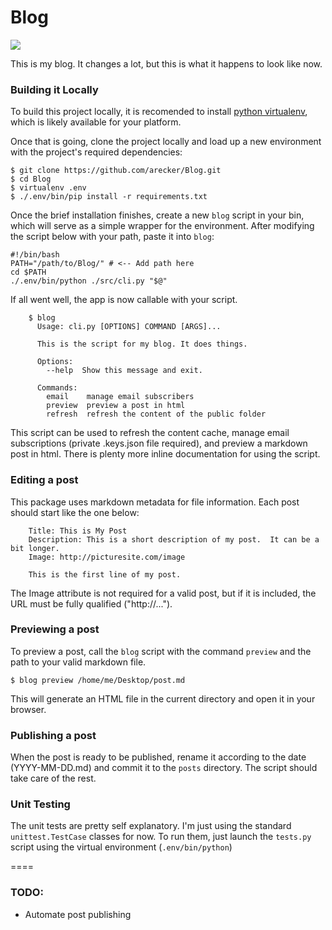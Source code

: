 Blog
====

![](https://travis-ci.org/arecker/Blog.svg?branch=master)

This is my blog.  It changes a lot, but this is what it happens to look like now.

### Building it Locally

To build this project locally, it is recomended to install [python virtualenv](https://pypi.python.org/pypi/virtualenv), which is likely available for your platform.

Once that is going, clone the project locally and load up a new environment with the project's required dependencies:

    $ git clone https://github.com/arecker/Blog.git
    $ cd Blog
    $ virtualenv .env
    $ ./.env/bin/pip install -r requirements.txt

Once the brief installation finishes, create a new ```blog``` script in your bin, which will serve as a simple wrapper for the environment.  After modifying the script below with your path, paste it into ```blog```:

    #!/bin/bash
    PATH="/path/to/Blog/" # <-- Add path here
    cd $PATH
    ./.env/bin/python ./src/cli.py "$@"
  
If all went well, the app is now callable with your script.

```
    $ blog
      Usage: cli.py [OPTIONS] COMMAND [ARGS]...
      
      This is the script for my blog. It does things.
    
      Options:
        --help  Show this message and exit.
    
      Commands:
        email    manage email subscribers
        preview  preview a post in html
        refresh  refresh the content of the public folder
```
    
This script can be used to refresh the content cache, manage email subscriptions (private .keys.json file required), and preview a markdown post in html.  There is plenty more inline documentation for using the script.

### Editing a post

This package uses markdown metadata for file information.  Each post should start like the one below:
```
    Title: This is My Post
    Description: This is a short description of my post.  It can be a bit longer.
    Image: http://picturesite.com/image
  
    This is the first line of my post.
```
The Image attribute is not required for a valid post, but if it is included, the URL must be fully qualified ("http://...").

### Previewing a post

To preview a post, call the ```blog``` script with the command ```preview``` and the path to your valid markdown file.

    $ blog preview /home/me/Desktop/post.md
    
This will generate an HTML file in the current directory and open it in your browser.

### Publishing a post

When the post is ready to be published, rename it according to the date (YYYY-MM-DD.md) and commit it to the ```posts``` directory.  The script should take care of the rest.

### Unit Testing

The unit tests are pretty self explanatory.  I'm just using the standard ```unittest.TestCase``` classes for now.  To run them, just launch the ```tests.py``` script using the virtual environment (```.env/bin/python```)

====

### TODO:
- Automate post publishing

